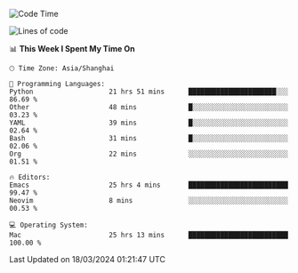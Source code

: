 <!--START_SECTION:waka-->
![Code Time](http://img.shields.io/badge/Code%20Time-1%2C854%20hrs%2014%20mins-blue)

![Lines of code](https://img.shields.io/badge/From%20Hello%20World%20I%27ve%20Written-291.6%20thousand%20lines%20of%20code-blue)

📊 **This Week I Spent My Time On** 

```text
🕑︎ Time Zone: Asia/Shanghai

💬 Programming Languages: 
Python                   21 hrs 51 mins      ██████████████████████░░░   86.69 % 
Other                    48 mins             █░░░░░░░░░░░░░░░░░░░░░░░░   03.23 % 
YAML                     39 mins             █░░░░░░░░░░░░░░░░░░░░░░░░   02.64 % 
Bash                     31 mins             █░░░░░░░░░░░░░░░░░░░░░░░░   02.06 % 
Org                      22 mins             ░░░░░░░░░░░░░░░░░░░░░░░░░   01.51 % 

🔥 Editors: 
Emacs                    25 hrs 4 mins       █████████████████████████   99.47 % 
Neovim                   8 mins              ░░░░░░░░░░░░░░░░░░░░░░░░░   00.53 % 

💻 Operating System: 
Mac                      25 hrs 13 mins      █████████████████████████   100.00 % 
```


 Last Updated on 18/03/2024 01:21:47 UTC
<!--END_SECTION:waka-->
